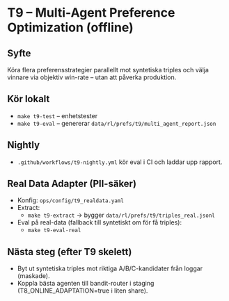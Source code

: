 # T9 – Multi-Agent Preference Optimization (offline)

## Syfte
Köra flera preferensstrategier parallellt mot syntetiska triples och välja vinnare via objektiv win-rate – utan att påverka produktion.

## Kör lokalt
- `make t9-test` – enhetstester
- `make t9-eval` – genererar `data/rl/prefs/t9/multi_agent_report.json`

## Nightly
- `.github/workflows/t9-nightly.yml` kör eval i CI och laddar upp rapport.

## Real Data Adapter (PII-säker)
- Konfig: `ops/config/t9_realdata.yaml`
- Extract:
  - `make t9-extract`  → bygger `data/rl/prefs/t9/triples_real.jsonl`
- Eval på real-data (fallback till syntetiskt om för få triples):
  - `make t9-eval-real`

## Nästa steg (efter T9 skelett)
- Byt ut syntetiska triples mot riktiga A/B/C-kandidater från loggar (maskade).
- Koppla bästa agenten till bandit-router i staging (T8_ONLINE_ADAPTATION=true i liten share).